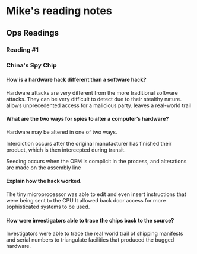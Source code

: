# Mike's reading notes

## Ops Readings

### Reading #1

### China's Spy Chip

#### How is a hardware hack different than a software hack?

  Hardware attacks are very different from the more traditional software attacks. 
  They can be very difficult to detect due to their stealthy nature.
  allows unprecedented access for a malicious party.
  leaves a real-world trail
  

#### What are the two ways for spies to alter a computer’s hardware?

  Hardware may be altered in one of two ways. 
  
  Interdiction occurs after the original manufacturer has finished their product, which is then intercepted during transit.

  Seeding occurs when the OEM is complicit in the process, and alterations are made on the assembly line


#### Explain how the hack worked.

  The tiny microprocessor was able to edit and even insert instructions that were being sent to the CPU
  It allowed back door access for more sophisticated systems to be used. 


#### How were investigators able to trace the chips back to the source?

  Investigators were able to trace the real world trail of shipping manifests and serial numbers to triangulate 
  facilities that produced the bugged hardware.

